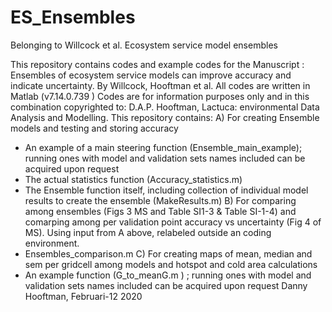 # ES_Ensembles
Belonging to Willcock et al. Ecosystem service model ensembles

This repository contains codes and example codes for the Manuscript : Ensembles of ecosystem service models can improve accuracy and indicate uncertainty. By Willcock, Hooftman et al. 
All codes are written in Matlab (v7.14.0.739 ) 
Codes are for information purposes only and in this combination copyrighted to:
 D.A.P. Hooftman, Lactuca: environmental Data Analysis and Modelling.
This repository contains:
A)	For creating Ensemble models and testing and storing accuracy
-	An example of a main steering function (Ensemble_main_example); running ones with model and validation sets names included can be acquired upon request
-	The actual statistics function (Accuracy_statistics.m)
-	The Ensemble function itself, including collection of individual model results to create the ensemble (MakeResults.m)
B)	For comparing among ensembles (Figs 3 MS and Table SI1-3 & Table SI-1-4) and comarping among per validation point accuracy vs uncertainty (Fig 4 of MS). Using input from A above, relabeled outside an coding environment.
-	Ensembles_comparison.m
C)	For creating maps of mean, median and sem per gridcell among models and hotspot and cold area calculations
-	An example function (G_to_meanG.m ) ; running ones with model and validation sets names included can be acquired upon request
Danny Hooftman, Februari-12 2020

